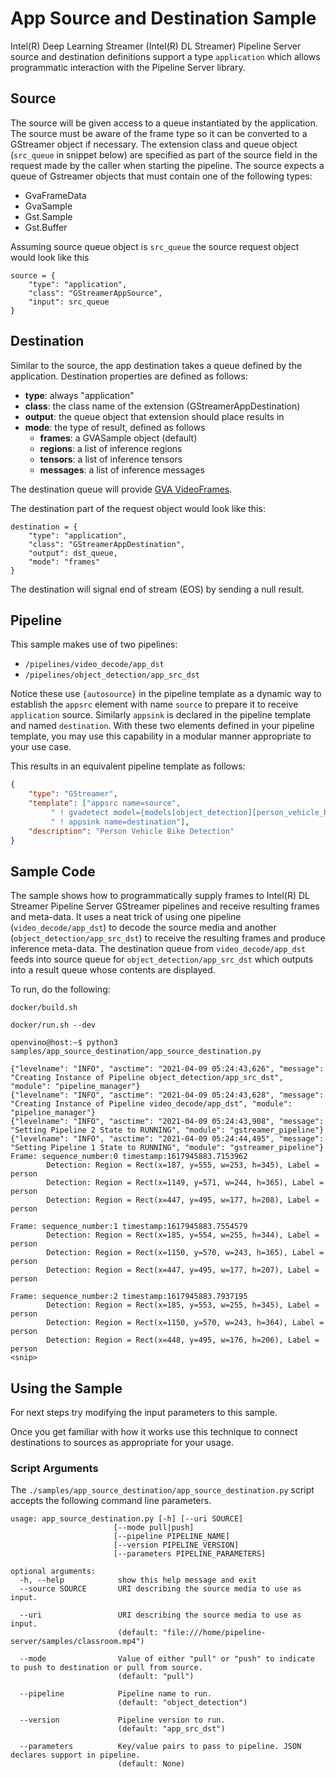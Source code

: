 # App Source and Destination Sample

Intel(R) Deep Learning Streamer (Intel(R) DL Streamer) Pipeline Server source and destination definitions support a type `application` which allows programmatic interaction with the Pipeline Server library.

## Source
The source will be given access to a queue instantiated by the application. The source must be aware of the frame type so it can be converted to a GStreamer object
if necessary. The extension class and queue object (`src_queue` in snippet below) are specified as part of the source field in the request made by the caller when starting the pipeline. The source expects a queue of Gstreamer objects that must contain one of the following types:
* GvaFrameData
* GvaSample
* Gst.Sample
* Gst.Buffer

Assuming source queue object is `src_queue` the source request object would look like this
```
source = {
    "type": "application",
    "class": "GStreamerAppSource",
    "input": src_queue
}
```

## Destination
Similar to the source, the app destination takes a queue defined by the application. Destination properties are defined as follows:
* **type**: always "application"
* **class**: the class name of the extension (GStreamerAppDestination)
* **output**: the queue object that extension should place results in
* **mode**: the type of result, defined as follows
  * **frames**: a GVASample object (default)
  * **regions**: a list of inference regions
  * **tensors**: a list of inference tensors
  * **messages**: a list of inference messages

The destination queue will provide [GVA VideoFrames](https://github.com/openvinotoolkit/dlstreamer_gst/blob/master/python/gstgva/video_frame.py).

The destination part of the request object would look like this:
```
destination = {
    "type": "application",
    "class": "GStreamerAppDestination",
    "output": dst_queue,
    "mode": "frames"
}
```
The destination will signal end of stream (EOS) by sending a null result.


## Pipeline
This sample makes use of two pipelines:
* `/pipelines/video_decode/app_dst`
* `/pipelines/object_detection/app_src_dst`

Notice these use `{autosource}` in the pipeline template as a dynamic way to establish the `appsrc` element with name `source` to prepare it to receive `application` source. Similarly `appsink` is declared in the pipeline template and named `destination`. With these two elements defined in your pipeline template, you may use this capability in a modular manner appropriate to your use case.

This results in an equivalent pipeline template as follows:
```json
{
    "type": "GStreamer",
    "template": ["appsrc name=source",
		 " ! gvadetect model={models[object_detection][person_vehicle_bike][network]} name=detection",
		 " ! appsink name=destination"],
    "description": "Person Vehicle Bike Detection"
}
```

## Sample Code
The sample shows how to programmatically supply frames to Intel(R) DL Streamer Pipeline Server GStreamer pipelines and receive resulting frames and meta-data.
It uses a neat trick of using one pipeline (`video_decode/app_dst`) to decode the source media
and another (`object_detection/app_src_dst`) to receive the resulting frames and produce inference meta-data.
The destination queue from `video_decode/app_dst` feeds into source queue for `object_detection/app_src_dst` which outputs into a result queue
whose contents are displayed.

To run, do the following:
```
docker/build.sh
```
```
docker/run.sh --dev
```
```
openvino@host:~$ python3 samples/app_source_destination/app_source_destination.py
```
```
{"levelname": "INFO", "asctime": "2021-04-09 05:24:43,626", "message": "Creating Instance of Pipeline object_detection/app_src_dst", "module": "pipeline_manager"}
{"levelname": "INFO", "asctime": "2021-04-09 05:24:43,628", "message": "Creating Instance of Pipeline video_decode/app_dst", "module": "pipeline_manager"}
{"levelname": "INFO", "asctime": "2021-04-09 05:24:43,908", "message": "Setting Pipeline 2 State to RUNNING", "module": "gstreamer_pipeline"}
{"levelname": "INFO", "asctime": "2021-04-09 05:24:44,495", "message": "Setting Pipeline 1 State to RUNNING", "module": "gstreamer_pipeline"}
Frame: sequence_number:0 timestamp:1617945883.7153962
        Detection: Region = Rect(x=187, y=555, w=253, h=345), Label = person
        Detection: Region = Rect(x=1149, y=571, w=244, h=365), Label = person
        Detection: Region = Rect(x=447, y=495, w=177, h=208), Label = person

Frame: sequence_number:1 timestamp:1617945883.7554579
        Detection: Region = Rect(x=185, y=554, w=255, h=344), Label = person
        Detection: Region = Rect(x=1150, y=570, w=243, h=365), Label = person
        Detection: Region = Rect(x=447, y=495, w=177, h=207), Label = person

Frame: sequence_number:2 timestamp:1617945883.7937195
        Detection: Region = Rect(x=185, y=553, w=255, h=345), Label = person
        Detection: Region = Rect(x=1150, y=570, w=243, h=364), Label = person
        Detection: Region = Rect(x=448, y=495, w=176, h=206), Label = person
<snip>
```

## Using the Sample

For next steps try modifying the input parameters to this sample.

Once you get familiar with how it works use this technique to connect destinations to sources as appropriate for your usage.

### Script Arguments

The `./samples/app_source_destination/app_source_destination.py` script accepts the following command line parameters.

```code
usage: app_source_destination.py [-h] [--uri SOURCE]
                       [--mode pull|push]
                       [--pipeline PIPELINE_NAME]
                       [--version PIPELINE_VERSION]
                       [--parameters PIPELINE_PARAMETERS]

optional arguments:
  -h, --help            show this help message and exit
  --source SOURCE       URI describing the source media to use as input.

  --uri                 URI describing the source media to use as input.
                        (default: "file:///home/pipeline-server/samples/classroom.mp4")

  --mode                Value of either "pull" or "push" to indicate to push to destination or pull from source.
                        (default: "pull")

  --pipeline            Pipeline name to run.
                        (default: "object_detection")

  --version             Pipeline version to run.
                        (default: "app_src_dst")

  --parameters          Key/value pairs to pass to pipeline. JSON declares support in pipeline.
                        (default: None)

```
